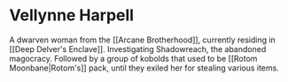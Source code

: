# Vellynne Harpell
A dwarven woman from the [[Arcane Brotherhood]], currently residing in [[Deep Delver's Enclave]]. Investigating Shadowreach, the abandoned magocracy. Followed by a group of kobolds that used to be [[Rotom Moonbane|Rotom's]] pack, until they exiled her for stealing various items.